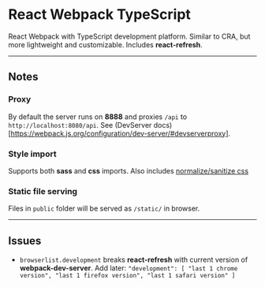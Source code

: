 # React Webpack TypeScript

React Webpack with TypeScript development platform. Similar to CRA, but more lightweight and customizable. Includes **react-refresh**.

---

## Notes

### Proxy

By default the server runs on **8888** and proxies `/api` to `http://localhost:8080/api`. See (DevServer docs)[https://webpack.js.org/configuration/dev-server/#devserverproxy].

### Style import

Supports both **sass** and **css** imports. Also includes <a href="https://github.com/csstools/postcss-normalize" target="_blank">normalize/sanitize css</a>

### Static file serving

Files in `public` folder will be served as `/static/` in browser.

---

## Issues

- `browserlist.development` breaks **react-refresh** with current version of **webpack-dev-server**. Add later: `"development": [ "last 1 chrome version", "last 1 firefox version", "last 1 safari version" ]`
